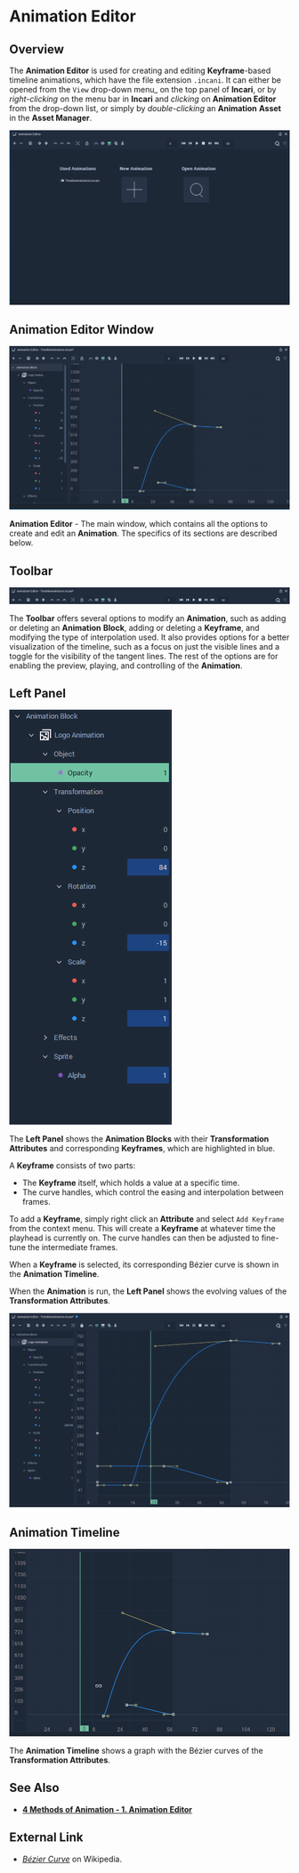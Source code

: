 # Animation Editor

## Overview

The **Animation Editor** is used for creating and editing **Keyframe**-based timeline animations, which have the file extension `.incani`. It can either be opened from the `View` drop-down menu_ on the top panel of **Incari**, or by _right-clicking_ on the menu bar in **Incari** and _clicking_ on **Animation Editor** from the drop-down list, or simply by _double-clicking_ an **Animation** **Asset** in the **Asset Manager**.

![](../.gitbook/assets/animation-editor2.png)

## Animation Editor Window

![](../.gitbook/assets/animation-editor3.png)

**Animation Editor** - The main window, which contains all the options to create and edit an **Animation**. The specifics of its sections are described below.

## Toolbar

![](../.gitbook/assets/animation-editor-top-panel.png)

The **Toolbar** offers several options to modify an **Animation**, such as adding or deleting an **Animation** **Block**, adding or deleting a **Keyframe**, and modifying the type of interpolation used. It also provides options for a better visualization of the timeline, such as a focus on just the visible lines and a toggle for the visibility of the tangent lines. The rest of the options are for enabling the preview, playing, and controlling of the **Animation**.

## Left Panel

![](../.gitbook/assets/animation-editor-left-panel-2.png)

The **Left Panel** shows the **Animation Blocks** with their **Transformation Attributes** and corresponding **Keyframes**, which are highlighted in blue.

A **Keyframe** consists of two parts:

* The **Keyframe** itself, which holds a value at a specific time.
* The curve handles, which control the easing and interpolation between frames.

To add a **Keyframe**, simply right click an **Attribute** and select `Add Keyframe` from the context menu. This will create a **Keyframe** at whatever time the playhead is currently on. The curve handles can then be adjusted to fine-tune the intermediate frames.

When a **Keyframe** is selected, its corresponding Bézier curve is shown in the **Animation Timeline**.

When the **Animation** is run, the **Left Panel** shows the evolving values of the **Transformation Attributes**.

![](../.gitbook/assets/anim-editor-run.gif)

## Animation Timeline

![](../.gitbook/assets/animation-editor-central.png)

The **Animation Timeline** shows a graph with the Bézier curves of the **Transformation Attributes**.

## See Also

* [**4 Methods of Animation - 1. Animation Editor**](../demo-projects/4-methods-of-animation.md#1-animation-editor)

## External Link

* [_Bézier Curve_](https://en.wikipedia.org/wiki/B%C3%A9zier_curve) on Wikipedia.


